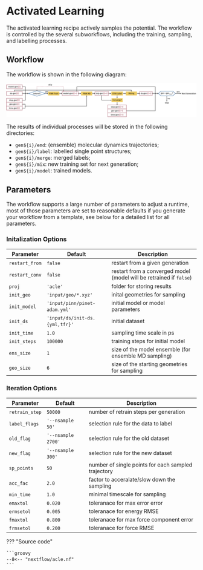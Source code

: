 # Activated Learning

The activated learning recipe actively samples the potential. The workflow is
controlled by the several subworkflows, including the training, sampling, and
labelling processes.

## Workflow

The workflow is shown in the following diagram:

![workflow](../tikz/acle.svg)

The results of individual processes will be stored in the following directories:

- `gen${i}/emd`: (ensemble) molecular dynamics trajectories;
- `gen${i}/label`: labelled single point structures;
- `gen${i}/merge`: merged labels;
- `gen${i}/mix`: new training set for next generation;
- `gen${i}/model`: trained models.

## Parameters

The workflow supports a large number of parameters to adjust a runtime, most of
those parameters are set to reasonable defaults if you generate your workflow
from a template, see below for a detailed list for all parameters.

### Initalization Options

| Parameter      | Default                        | Description                                                         |
|----------------|--------------------------------|---------------------------------------------------------------------|
| `restart_from` | `false`                        | restart from a given generation                                     |
| `restart_conv` | `false`                        | restart from a converged model (model will be retrained if `false`) |
| `proj `        | `'acle'`                       | folder for storing results                                          |
| `init_geo `    | `'input/geo/*.xyz'`            | inital geometries for sampling                                      |
| `init_model `  | `'input/pinn/pinet-adam.yml'`  | initial model or model parameters                                   |
| `init_ds `     | `'input/ds/init-ds.{yml,tfr}'` | initial dataset                                                     |
| `init_time `   | `1.0`                          | sampling time scale in ps                                           |
| `init_steps `  | `100000`                       | training steps for initial model                                    |
| `ens_size `    | `1`                            | size of the model ensemble (for ensemble MD sampling)               |
| `geo_size `    | `6`                            | size of the starting geometries for sampling                        |

### Iteration Options

| Parameter      | Default            | Description                                         |
|----------------|--------------------|-----------------------------------------------------|
| `retrain_step` | `50000 `           | number of retrain steps per generation              |
| `label_flags ` | `'--nsample 50' `  | selection rule for the data to label                |
| `old_flag `    | `'--nsample 2700'` | selection rule for the old dataset                  |
| `new_flag `    | `'--nsample 300'`  | selection rule for the new dataset                  |
| `sp_points `   | `50`               | number of single points for each sampled trajectory |
| `acc_fac `     | `2.0 `             | factor to acceralate/slow down the sampling         |
| `min_time `    | `1.0 `             | minimal timescale for sampling                      |
| `emaxtol `     | `0.020 `           | toleranace for max error error                      |
| `ermsetol `    | `0.005 `           | toleranace for energy RMSE                          |
| `fmaxtol `     | `0.800 `           | toleranace for max force component error            |
| `frmsetol `    | `0.200 `           | toleranace for force RMSE                           |

??? "Source code"

    ```groovy
    --8<-- "nextflow/acle.nf"
    ```
